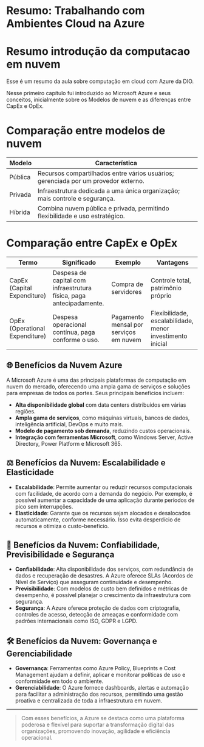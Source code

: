 
# Resumo: Trabalhando com Ambientes Cloud na Azure


# Resumo introdução da computacao em nuvem

Esse é um resumo da aula sobre computação em cloud com Azure da DIO.

Nesse primeiro capítulo fui introduzido ao Microsoft Azure e seus conceitos, inicialmente sobre os Modelos de nuvem e as diferenças entre CapEx e OpEx.

# Comparação entre modelos de nuvem

| Modelo | Característica |
| ----- | ----- |
| Pública | Recursos compartilhados entre vários usuários; gerenciada por um provedor externo. |
| Privada | Infraestrutura dedicada a uma única organização; mais controle e segurança. |
| Híbrida | Combina nuvem pública e privada, permitindo flexibilidade e uso estratégico. |

# Comparação entre CapEx e OpEx

| Termo | Significado | Exemplo | Vantagens |
| ----- | ----- | ----- | ----- |
| CapEx (Capital Expenditure) | Despesa de capital com infraestrutura física, paga antecipadamente. | Compra de servidores | Controle total, patrimônio próprio |
| OpEx (Operational Expenditure) | Despesa operacional contínua, paga conforme o uso. | Pagamento mensal por serviços em nuvem | Flexibilidade, escalabilidade, menor investimento inicial |



## 🌐 Benefícios da Nuvem Azure

A Microsoft Azure é uma das principais plataformas de computação em nuvem do mercado, oferecendo uma ampla gama de serviços e soluções para empresas de todos os portes. Seus principais benefícios incluem:

- **Alta disponibilidade global** com data centers distribuídos em várias regiões.
- **Ampla gama de serviços**, como máquinas virtuais, bancos de dados, inteligência artificial, DevOps e muito mais.
- **Modelo de pagamento sob demanda**, reduzindo custos operacionais.
- **Integração com ferramentas Microsoft**, como Windows Server, Active Directory, Power Platform e Microsoft 365.

## ⚖️ Benefícios da Nuvem: Escalabilidade e Elasticidade

- **Escalabilidade**: Permite aumentar ou reduzir recursos computacionais com facilidade, de acordo com a demanda do negócio. Por exemplo, é possível aumentar a capacidade de uma aplicação durante períodos de pico sem interrupções.
- **Elasticidade**: Garante que os recursos sejam alocados e desalocados automaticamente, conforme necessário. Isso evita desperdício de recursos e otimiza o custo-benefício.

## 🔐 Benefícios da Nuvem: Confiabilidade, Previsibilidade e Segurança

- **Confiabilidade**: Alta disponibilidade dos serviços, com redundância de dados e recuperação de desastres. A Azure oferece SLAs (Acordos de Nível de Serviço) que asseguram continuidade e desempenho.
- **Previsibilidade**: Com modelos de custo bem definidos e métricas de desempenho, é possível planejar o crescimento da infraestrutura com segurança.
- **Segurança**: A Azure oferece proteção de dados com criptografia, controles de acesso, detecção de ameaças e conformidade com padrões internacionais como ISO, GDPR e LGPD.

## 🛠️ Benefícios da Nuvem: Governança e Gerenciabilidade

- **Governança**: Ferramentas como Azure Policy, Blueprints e Cost Management ajudam a definir, aplicar e monitorar políticas de uso e conformidade em todo o ambiente.
- **Gerenciabilidade**: O Azure fornece dashboards, alertas e automação para facilitar a administração dos recursos, permitindo uma gestão proativa e centralizada de toda a infraestrutura em nuvem.

---

> Com esses benefícios, a Azure se destaca como uma plataforma poderosa e flexível para suportar a transformação digital das organizações, promovendo inovação, agilidade e eficiência operacional.

